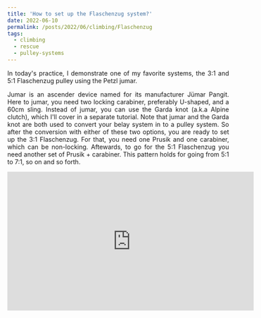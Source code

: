 ```yaml
---
title: 'How to set up the Flaschenzug system?'
date: 2022-06-10
permalink: /posts/2022/06/climbing/Flaschenzug
tags:
  - climbing
  - rescue
  - pulley-systems
---
```


<p align="justify">In today's practice, I demonstrate one of my favorite systems, the 3:1 and 5:1 Flaschenzug pulley using the Petzl jumar.</p>

<p align="justify">Jumar is an ascender device named for its manufacturer Jümar Pangit. Here to jumar, you need two locking carabiner, preferably U-shaped, and a 60cm sling. Instead of jumar, you can use the Garda knot (a.k.a Alpine clutch), which I'll cover in a separate tutorial. Note that jumar and the Garda knot are both used to convert your belay system in to a pulley system. So after the conversion with either of these two options, you are ready to set up the 3:1 Flaschenzug. For that, you need one Prusik and one carabiner, which can be non-locking. Aftewards, to go for the 5:1 Flaschenzug you need another set of Prusik + carabiner. This pattern holds for going from 5:1 to 7:1, so on and so forth.</p>
<iframe width="560" height="315" src="https://www.youtube.com/embed/w2BuZ2B-iG4" title="YouTube video player" frameborder="0" allow="accelerometer; autoplay; clipboard-write; encrypted-media; gyroscope; picture-in-picture" allowfullscreen></iframe>
